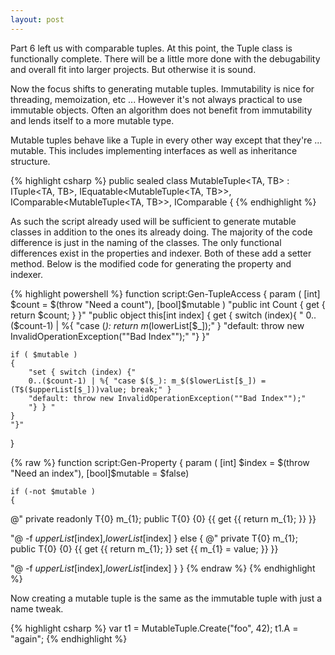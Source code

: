```yaml
---
layout: post
---
```

Part 6 left us with comparable tuples.  At this point, the Tuple class is functionally complete.  There will be a little more done with the debugability and overall fit into larger projects.  But otherwise it is sound. 

Now the focus shifts to generating mutable tuples.  Immutability is nice for threading, memoization, etc ...  However it's not always practical to use immutable objects.  Often an algorithm does not benefit from immutability and lends itself to a more mutable type. 

Mutable tuples behave like a Tuple in every other way except that they're ... mutable.  This includes implementing interfaces as well as inheritance structure. 

{% highlight csharp %}
public sealed class MutableTuple<TA, TB> : 
    ITuple<TA, TB>, 
    IEquatable<MutableTuple<TA, TB>>, 
    IComparable<MutableTuple<TA, TB>>, 
    IComparable
{
{% endhighlight %}

As such the script already used will be sufficient to generate mutable classes in addition to the ones its already doing.  The majority of the code difference is just in the naming of the classes.  The only functional differences exist in the properties and indexer.  Both of these add a setter method.  Below is the modified code for generating the property and indexer. 

{% highlight powershell %}
function script:Gen-TupleAccess 
{ 
    param ( [int] $count = $(throw "Need a count"), [bool]$mutable ) 
    "public int Count { get { return $count; } }" 
    "public object this[int index] { get { switch (index){ " 
    0..($count-1) | %{ "case $($_): return m_$($lowerList[$_]);" } 
    "default: throw new InvalidOperationException(""Bad Index"");" 
    "} }"

    if ( $mutable ) 
    { 
        "set { switch (index) {" 
        0..($count-1) | %{ "case $($_): m_$($lowerList[$_]) = (T$($upperList[$_]))value; break;" } 
        "default: throw new InvalidOperationException(""Bad Index"");" 
        "} } " 
    } 
    "}" 
}

{% raw %}
function script:Gen-Property 
{ 
    param ( [int] $index  = $(throw "Need an index"), [bool]$mutable = $false)

    if (-not $mutable ) 
    { 
@" 
    private readonly T{0} m_{1}; 
    public T{0} {0} {{ get {{ return m_{1}; }} }}

"@ -f $upperList[$index],$lowerList[$index] 
    } 
    else 
    { 
@" 
    private T{0} m_{1}; 
    public T{0} {0} {{ get {{ return m_{1}; }} set {{ m_{1} = value; }} }}

"@ -f $upperList[$index],$lowerList[$index] 
    } 
}
{% endraw %}
{% endhighlight %}

Now creating a mutable tuple is the same as the immutable tuple with just a name tweak.

{% highlight csharp %}
var t1 = MutableTuple.Create("foo", 42);
t1.A = "again";
{% endhighlight %}
